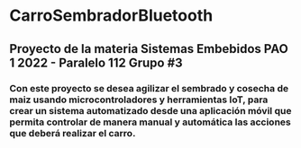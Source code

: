# CarroSembradorBluetooth
## Proyecto de la materia Sistemas Embebidos PAO 1 2022 - Paralelo 112 Grupo #3 
### Con este proyecto se desea agilizar el sembrado y cosecha de maiz usando microcontroladores y herramientas IoT, para crear un sistema automatizado desde una aplicación móvil que permita controlar de manera manual y automática las acciones que deberá realizar el carro.
